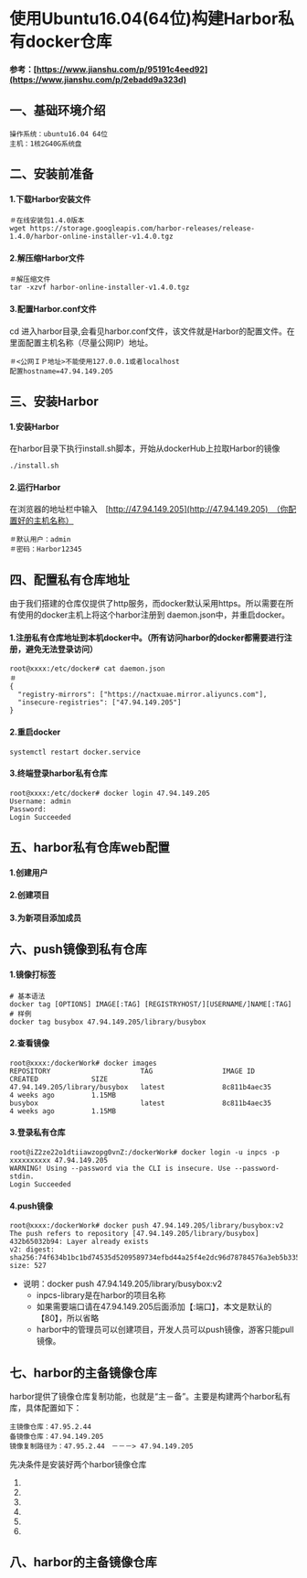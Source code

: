 # 使用Ubuntu16.04\(64位\)构建Harbor私有docker仓库

#### 参考：[https://www.jianshu.com/p/95191c4eed92](https://www.jianshu.com/p/2ebadd9a323d)

## 一、基础环境介绍

```
操作系统：ubuntu16.04 64位
主机：1核2G40G系统盘
```

## 二、安装前准备

#### 1.下载Harbor安装文件

```
＃在线安装包1.4.0版本
wget https://storage.googleapis.com/harbor-releases/release-1.4.0/harbor-online-installer-v1.4.0.tgz
```

#### 2.解压缩Harbor文件

```
＃解压缩文件
tar -xzvf harbor-online-installer-v1.4.0.tgz
```

#### 3.配置Harbor.conf文件

cd 进入harbor目录,会看见harbor.conf文件，该文件就是Harbor的配置文件。在里面配置主机名称（尽量公网IP）地址。

```
＃<公网ＩＰ地址>不能使用127.0.0.1或者localhost
配置hostname=47.94.149.205
```

## 三、安装Harbor

#### 1.安装Harbor

在harbor目录下执行install.sh脚本，开始从dockerHub上拉取Harbor的镜像

```
./install.sh
```

#### 2.运行Harbor

在浏览器的地址栏中输入　[http://47.94.149.205](http://47.94.149.205)　（你配置好的主机名称）

```
＃默认用户：admin
＃密码：Harbor12345
```

## 四、配置私有仓库地址

由于我们搭建的仓库仅提供了http服务，而docker默认采用https。所以需要在所有使用的docker主机上将这个harbor注册到 daemon.json中，并重启docker。

#### 1.注册私有仓库地址到本机docker中。（所有访问harbor的docker都需要进行注册，避免无法登录访问）

```
root@xxxx:/etc/docker# cat daemon.json 
＃
{
  "registry-mirrors": ["https://nactxuae.mirror.aliyuncs.com"],
  "insecure-registries": ["47.94.149.205"]
}
```

#### 2.重启docker

```
systemctl restart docker.service
```

#### 3.终端登录harbor私有仓库

```
root@xxxx:/etc/docker# docker login 47.94.149.205
Username: admin
Password: 
Login Succeeded
```

## 五、harbor私有仓库web配置

#### 1.创建用户

#### 2.创建项目

#### 3.为新项目添加成员

## 六、push镜像到私有仓库

#### 1.镜像打标签

```
# 基本语法
docker tag [OPTIONS] IMAGE[:TAG] [REGISTRYHOST/][USERNAME/]NAME[:TAG]
# 样例
docker tag busybox 47.94.149.205/library/busybox
```

#### 2.查看镜像

```
root@xxxx:/dockerWork# docker images
REPOSITORY                      TAG                 IMAGE ID            CREATED             SIZE
47.94.149.205/library/busybox   latest              8c811b4aec35        4 weeks ago         1.15MB
busybox                         latest              8c811b4aec35        4 weeks ago         1.15MB
```

#### 3.登录私有仓库

```
root@iZ2ze22o1dtiiawzopg0vnZ:/dockerWork# docker login -u inpcs -p xxxxxxxxxx 47.94.149.205
WARNING! Using --password via the CLI is insecure. Use --password-stdin.
Login Succeeded
```

#### 4.push镜像

```
root@xxxx:/dockerWork# docker push 47.94.149.205/library/busybox:v2
The push refers to repository [47.94.149.205/library/busybox]
432b65032b94: Layer already exists 
v2: digest: sha256:74f634b1bc1bd74535d5209589734efbd44a25f4e2dc96d78784576a3eb5b335 size: 527
```

* 说明：docker push 47.94.149.205/library/busybox:v2
  * inpcs-library是在harbor的项目名称
  * 如果需要端口请在47.94.149.205后面添加【:端口】，本文是默认的【80】，所以省略
  * harbor中的管理员可以创建项目，开发人员可以push镜像，游客只能pull镜像。

## 七、harbor的主备镜像仓库

harbor提供了镜像仓库复制功能，也就是“主－备”。主要是构建两个harbor私有库，具体配置如下：

```
主镜像仓库：47.95.2.44
备镜像仓库：47.94.149.205
镜像复制路径为：47.95.2.44　－－－> 47.94.149.205
```

先决条件是安装好两个harbor镜像仓库

1.



2.

3.

4.

5.

6.

## 八、harbor的主备镜像仓库



